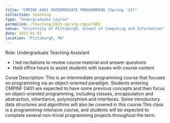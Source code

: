 ```yaml
---
title: "CMPINF 0401 INTERMEDIATE PROGRAMMING (Spring '23)"
collection: teaching
type: "Undergraduate course"
permalink: /teaching/2023-spring-cmpinf401
venue: "University of Pittsburgh, School of Computing and Information"
date: 2023-01-01
location: "Pittsburgh, PA"
---
```


Role: Undergraduate Teaching Assistant

- I led recitations to review course material and answer questions
- Held office hours to assist students with issues with course content

Curse Description:
This is an intermediate programming course that focuses on programming via an object-oriented paradigm. Students entering CMPINF 0401 are expected to have some previous concepts and then focus on object-oriented programming, including classes, encapsulation and abstraction, inheritance, polymorphism and interfaces. Some introductory data structures and algorithms will also be covered in this course.This class is a programming-intensive course, and students will be expected to complete several non-trivial programming projects throughout the term.
